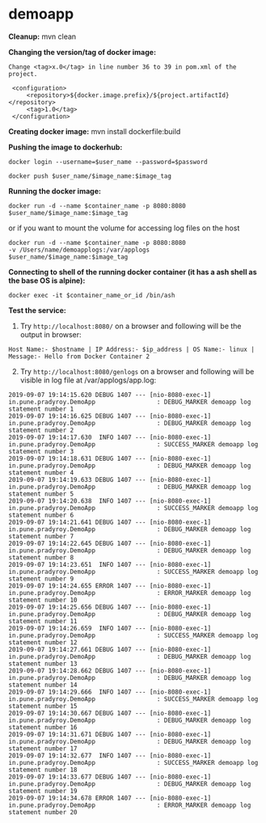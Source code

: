 # demoapp

<b>Cleanup:</b>  mvn clean

<b>Changing the version/tag of docker image: </b>

```
Change <tag>x.0</tag> in line number 36 to 39 in pom.xml of the project.

 <configuration>
     <repository>${docker.image.prefix}/${project.artifactId}</repository>
     <tag>1.0</tag>
 </configuration>
 ```

<b>Creating docker image:</b>  mvn install dockerfile:build

<b> Pushing the image to dockerhub: </b>

`docker login --username=$user_name --password=$password`

`docker push $user_name/$image_name:$image_tag`

<b> Running the docker image: </b>

`docker run -d --name $container_name -p 8080:8080 $user_name/$image_name:$image_tag`

or if you want to mount the volume for accessing log files on the host

```
docker run -d --name $container_name -p 8080:8080 
-v /Users/name/demoapplogs:/var/applogs $user_name/$image_name:$image_tag
```

<b> Connecting to shell of the running docker container (it has a ash shell as the base OS is alpine): </b>

`docker exec -it $container_name_or_id /bin/ash`

<b> Test the service: </b>

1. Try `http://localhost:8080/` on a browser and following will be the output in browser:

`Host Name:- $hostname | IP Address:- $ip_address | OS Name:- linux | Message:- Hello from Docker Container 2`

2. Try `http://localhost:8080/genlogs` on a browser and following will be visible in log file at /var/applogs/app.log:

```
2019-09-07 19:14:15.620 DEBUG 1407 --- [nio-8080-exec-1] in.pune.pradyroy.DemoApp                 : DEBUG_MARKER demoapp log statement number 1
2019-09-07 19:14:16.625 DEBUG 1407 --- [nio-8080-exec-1] in.pune.pradyroy.DemoApp                 : DEBUG_MARKER demoapp log statement number 2
2019-09-07 19:14:17.630  INFO 1407 --- [nio-8080-exec-1] in.pune.pradyroy.DemoApp                 : SUCCESS_MARKER demoapp log statement number 3
2019-09-07 19:14:18.631 DEBUG 1407 --- [nio-8080-exec-1] in.pune.pradyroy.DemoApp                 : DEBUG_MARKER demoapp log statement number 4
2019-09-07 19:14:19.633 DEBUG 1407 --- [nio-8080-exec-1] in.pune.pradyroy.DemoApp                 : DEBUG_MARKER demoapp log statement number 5
2019-09-07 19:14:20.638  INFO 1407 --- [nio-8080-exec-1] in.pune.pradyroy.DemoApp                 : SUCCESS_MARKER demoapp log statement number 6
2019-09-07 19:14:21.641 DEBUG 1407 --- [nio-8080-exec-1] in.pune.pradyroy.DemoApp                 : DEBUG_MARKER demoapp log statement number 7
2019-09-07 19:14:22.645 DEBUG 1407 --- [nio-8080-exec-1] in.pune.pradyroy.DemoApp                 : DEBUG_MARKER demoapp log statement number 8
2019-09-07 19:14:23.651  INFO 1407 --- [nio-8080-exec-1] in.pune.pradyroy.DemoApp                 : SUCCESS_MARKER demoapp log statement number 9
2019-09-07 19:14:24.655 ERROR 1407 --- [nio-8080-exec-1] in.pune.pradyroy.DemoApp                 : ERROR_MARKER demoapp log statement number 10
2019-09-07 19:14:25.656 DEBUG 1407 --- [nio-8080-exec-1] in.pune.pradyroy.DemoApp                 : DEBUG_MARKER demoapp log statement number 11
2019-09-07 19:14:26.659  INFO 1407 --- [nio-8080-exec-1] in.pune.pradyroy.DemoApp                 : SUCCESS_MARKER demoapp log statement number 12
2019-09-07 19:14:27.661 DEBUG 1407 --- [nio-8080-exec-1] in.pune.pradyroy.DemoApp                 : DEBUG_MARKER demoapp log statement number 13
2019-09-07 19:14:28.662 DEBUG 1407 --- [nio-8080-exec-1] in.pune.pradyroy.DemoApp                 : DEBUG_MARKER demoapp log statement number 14
2019-09-07 19:14:29.666  INFO 1407 --- [nio-8080-exec-1] in.pune.pradyroy.DemoApp                 : SUCCESS_MARKER demoapp log statement number 15
2019-09-07 19:14:30.667 DEBUG 1407 --- [nio-8080-exec-1] in.pune.pradyroy.DemoApp                 : DEBUG_MARKER demoapp log statement number 16
2019-09-07 19:14:31.671 DEBUG 1407 --- [nio-8080-exec-1] in.pune.pradyroy.DemoApp                 : DEBUG_MARKER demoapp log statement number 17
2019-09-07 19:14:32.677  INFO 1407 --- [nio-8080-exec-1] in.pune.pradyroy.DemoApp                 : SUCCESS_MARKER demoapp log statement number 18
2019-09-07 19:14:33.677 DEBUG 1407 --- [nio-8080-exec-1] in.pune.pradyroy.DemoApp                 : DEBUG_MARKER demoapp log statement number 19
2019-09-07 19:14:34.678 ERROR 1407 --- [nio-8080-exec-1] in.pune.pradyroy.DemoApp                 : ERROR_MARKER demoapp log statement number 20
```

